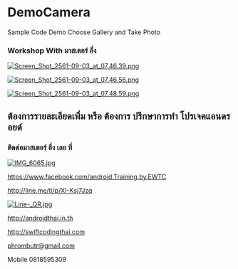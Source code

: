 # DemoCamera
Sample Code Demo Choose Gallery and Take Photo

### Workshop With มาสเตอร์ อึ่ง

[![Screen_Shot_2561-09-03_at_07.46.39.png](https://s26.postimg.cc/iypa2ny6x/Screen_Shot_2561-09-03_at_07.46.39.png)](https://postimg.cc/image/wfm8lj8id/)

[![Screen_Shot_2561-09-03_at_07.46.56.png](https://s26.postimg.cc/ilxvwhvcp/Screen_Shot_2561-09-03_at_07.46.56.png)](https://postimg.cc/image/n7u04ugvp/)

[![Screen_Shot_2561-09-03_at_07.48.59.png](https://s26.postimg.cc/y7f7ggf0p/Screen_Shot_2561-09-03_at_07.48.59.png)](https://postimg.cc/image/jo82f1lvp/)

## ต้องการรายละเอียดเพิ่ม หรือ ต้องการ ปรึกษาการทำ โปรเจคแอนดรอยด์
### ติดต่อมาสเตอร์ อึ่ง เลย ที่

[![IMG_6065.jpg](https://s26.postimg.cc/kajrs6fbt/IMG_6065.jpg)](https://postimg.cc/image/7j5llo5jp/)

https://www.facebook.com/android.Training.by.EWTC

http://line.me/ti/p/XI-Ksj7Jzq

[![Line-_QR.jpg](https://s26.postimg.cc/dwuoozv15/Line-_QR.jpg)](https://postimg.cc/image/mrvizijth/)

http://androidthai.in.th

http://swiftcodingthai.com    

phrombutr@gmail.com

Mobile 0818595309

